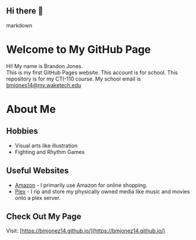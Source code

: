 ## Hi there 👋 
markdown
   # Welcome to My GitHub Page
Hi! My name is Brandon Jones.  
This is my first GitHub Pages website.
This account is for school.
This repository is for my CTI-110 course.
My school email is bmjones14@my.waketech.edu
# About Me
## Hobbies
* Visual arts like illustration
* Fighting and Rhythm Games
## Useful Websites
* [Amazon](https://www.amazon.com/) - I primarily use Amazon for online shopping.
* [Plex](https://www.plex.tv/) - I rip and store my physically owned media like music and movies onto a plex server.
## Check Out My Page
Visit: [https://bmjonez14.github.io/](https://bmjonez14.github.io/)
